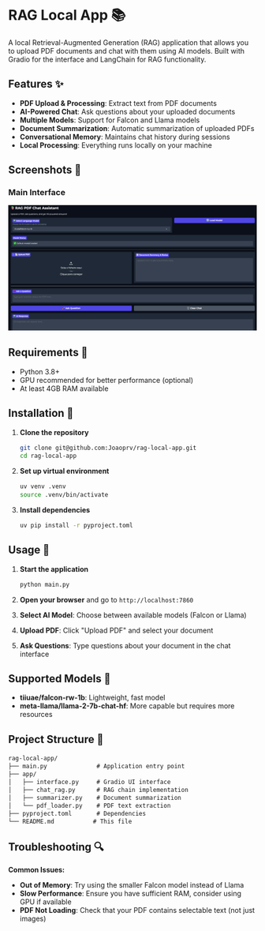 # RAG Local App 📚

A local Retrieval-Augmented Generation (RAG) application that allows you to upload PDF documents and chat with them using AI models. Built with Gradio for the interface and LangChain for RAG functionality.

## Features ✨

- **PDF Upload & Processing**: Extract text from PDF documents
- **AI-Powered Chat**: Ask questions about your uploaded documents
- **Multiple Models**: Support for Falcon and Llama models
- **Document Summarization**: Automatic summarization of uploaded PDFs
- **Conversational Memory**: Maintains chat history during sessions
- **Local Processing**: Everything runs locally on your machine

## Screenshots 📸
### Main Interface
![Main Interface](data/interface.png)

## Requirements 🔧

- Python 3.8+
- GPU recommended for better performance (optional)
- At least 4GB RAM available

## Installation 🚀

1. **Clone the repository**
   ```bash
   git clone git@github.com:Joaoprv/rag-local-app.git
   cd rag-local-app
   ```

2. **Set up virtual environment**
   ```bash
   uv venv .venv
   source .venv/bin/activate
   ```

3. **Install dependencies**
   ```bash
   uv pip install -r pyproject.toml
   ```

## Usage 🎯

1. **Start the application**
   ```bash
   python main.py
   ```

2. **Open your browser** and go to `http://localhost:7860`

3. **Select AI Model**: Choose between available models (Falcon or Llama)

4. **Upload PDF**: Click "Upload PDF" and select your document

5. **Ask Questions**: Type questions about your document in the chat interface

## Supported Models 🤖

- **tiiuae/falcon-rw-1b**: Lightweight, fast model
- **meta-llama/llama-2-7b-chat-hf**: More capable but requires more resources

## Project Structure 📁

```
rag-local-app/
├── main.py              # Application entry point
├── app/
│   ├── interface.py     # Gradio UI interface
│   ├── chat_rag.py      # RAG chain implementation
│   ├── summarizer.py    # Document summarization
│   └── pdf_loader.py    # PDF text extraction
├── pyproject.toml       # Dependencies
└── README.md           # This file
```

## Troubleshooting 🔍

**Common Issues:**

- **Out of Memory**: Try using the smaller Falcon model instead of Llama
- **Slow Performance**: Ensure you have sufficient RAM, consider using GPU if available
- **PDF Not Loading**: Check that your PDF contains selectable text (not just images)
